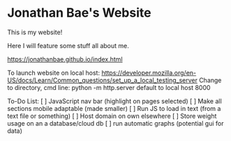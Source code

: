 # Jonathan Bae's Website

This is my website!

Here I will feature some stuff all about me.

https://jonathanbae.github.io/index.html

To launch website on local host: https://developer.mozilla.org/en-US/docs/Learn/Common_questions/set_up_a_local_testing_server 
Change to directory,
cmd line: python -m http.server
default to local host 8000

To-Do List:
[ ] JavaScript nav bar (highlight on pages selected)
[ ] Make all sections mobile adaptable (made smaller)
[ ] Run JS to load in text (from a text file or something)
[ ] Host domain on own elsewhere
[ ] Store weight usage on an a database/cloud db
    [ ] run automatic graphs (potential gui for data)


